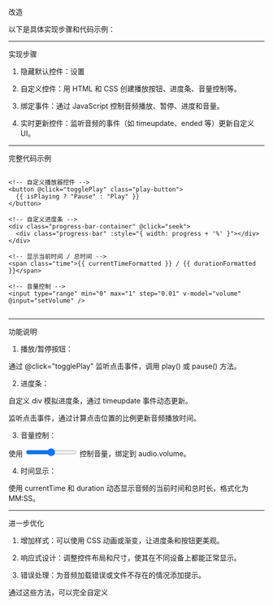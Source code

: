 改造 <audio> 标签的样式，可以通过隐藏默认控件并使用自定义 HTML 和 CSS 重新设计播放器。我们可以使用 <audio> 的 JavaScript API（如 play(), pause(), currentTime, duration 等）来实现播放控制和进度更新。

以下是具体实现步骤和代码示例：


---

实现步骤

1. 隐藏默认控件：设置 <audio> 的 controls 属性为 false 或直接省略，然后用 CSS 将其隐藏。


2. 自定义控件：用 HTML 和 CSS 创建播放按钮、进度条、音量控制等。


3. 绑定事件：通过 JavaScript 控制音频播放、暂停、进度和音量。


4. 实时更新控件：监听音频的事件（如 timeupdate、ended 等）更新自定义 UI。




---

完整代码示例

<div id="app">
  <div class="audio-player">
    <!-- 隐藏的 audio 标签 -->
    <audio ref="audio" src="your-audio-file.mp3"></audio>

    <!-- 自定义播放器控件 -->
    <button @click="togglePlay" class="play-button">
      {{ isPlaying ? "Pause" : "Play" }}
    </button>

    <!-- 自定义进度条 -->
    <div class="progress-bar-container" @click="seek">
      <div class="progress-bar" :style="{ width: progress + '%' }"></div>
    </div>

    <!-- 显示当前时间 / 总时间 -->
    <span class="time">{{ currentTimeFormatted }} / {{ durationFormatted }}</span>

    <!-- 音量控制 -->
    <input type="range" min="0" max="1" step="0.01" v-model="volume" @input="setVolume" />
  </div>
</div>

<script>
export default {
  data() {
    return {
      isPlaying: false, // 是否正在播放
      progress: 0, // 进度条百分比
      currentTime: 0, // 当前播放时间
      duration: 0, // 总时长
      volume: 1, // 音量
    };
  },
  mounted() {
    const audio = this.$refs.audio;

    // 监听音频的加载和时间更新事件
    audio.addEventListener("loadedmetadata", this.updateDuration);
    audio.addEventListener("timeupdate", this.updateProgress);
    audio.addEventListener("ended", this.handleAudioEnd);
  },
  methods: {
    // 播放或暂停
    togglePlay() {
      const audio = this.$refs.audio;
      if (this.isPlaying) {
        audio.pause();
      } else {
        audio.play();
      }
      this.isPlaying = !this.isPlaying;
    },
    // 更新总时长
    updateDuration() {
      this.duration = this.$refs.audio.duration;
    },
    // 更新进度条
    updateProgress() {
      const audio = this.$refs.audio;
      this.currentTime = audio.currentTime;
      this.progress = (audio.currentTime / audio.duration) * 100;
    },
    // 格式化时间
    formatTime(seconds) {
      const minutes = Math.floor(seconds / 60);
      const secs = Math.floor(seconds % 60);
      return `${minutes}:${secs < 10 ? "0" : ""}${secs}`;
    },
    get currentTimeFormatted() {
      return this.formatTime(this.currentTime);
    },
    get durationFormatted() {
      return this.formatTime(this.duration);
    },
    // 处理进度条点击跳转
    seek(event) {
      const rect = event.target.getBoundingClientRect();
      const clickX = event.clientX - rect.left;
      const width = rect.width;
      const clickRatio = clickX / width;
      const newTime = this.$refs.audio.duration * clickRatio;
      this.$refs.audio.currentTime = newTime;
      this.updateProgress();
    },
    // 设置音量
    setVolume() {
      this.$refs.audio.volume = this.volume;
    },
    // 音频播放结束
    handleAudioEnd() {
      this.isPlaying = false;
      this.progress = 0;
      this.currentTime = 0;
    },
  },
};
</script>

<style scoped>
.audio-player {
  display: flex;
  align-items: center;
  gap: 10px;
  font-family: Arial, sans-serif;
}

.play-button {
  padding: 5px 10px;
  background: #007bff;
  color: white;
  border: none;
  border-radius: 3px;
  cursor: pointer;
}

.progress-bar-container {
  width: 300px;
  height: 10px;
  background: #ddd;
  position: relative;
  cursor: pointer;
}

.progress-bar {
  height: 100%;
  background: #007bff;
  width: 0%;
}

.time {
  font-size: 14px;
}

input[type="range"] {
  width: 100px;
}
</style>


---

功能说明

1. 播放/暂停按钮：

通过 @click="togglePlay" 监听点击事件，调用 play() 或 pause() 方法。



2. 进度条：

自定义 div 模拟进度条，通过 timeupdate 事件动态更新。

监听点击事件，通过计算点击位置的比例更新音频播放时间。



3. 音量控制：

使用 <input type="range"> 控制音量，绑定到 audio.volume。



4. 时间显示：

使用 currentTime 和 duration 动态显示音频的当前时间和总时长，格式化为 MM:SS。





---

进一步优化

1. 增加样式：可以使用 CSS 动画或渐变，让进度条和按钮更美观。


2. 响应式设计：调整控件布局和尺寸，使其在不同设备上都能正常显示。


3. 错误处理：为音频加载错误或文件不存在的情况添加提示。



通过这些方法，可以完全自定义 <audio> 标签的样式并实现一个功能丰富的播放器！

